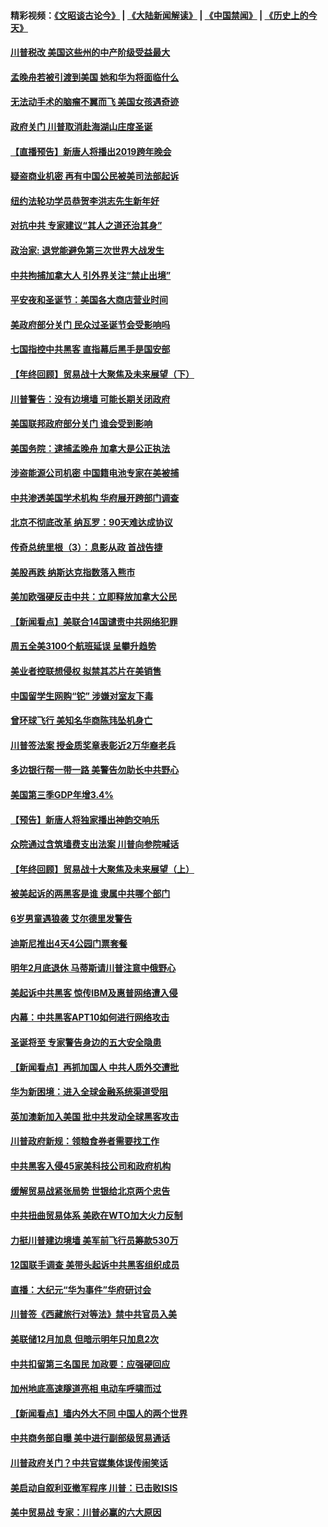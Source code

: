 #### 精彩视频：[《文昭谈古论今》](https://github.com/gfw-breaker/wenzhao/blob/master/README.md?t=12231531) | [《大陆新闻解读》](https://github.com/gfw-breaker/ntdtv-comedy/blob/master/README.md?t=12231531) | [《中国禁闻》](https://github.com/gfw-breaker/ntdtv-news/blob/master/README.md?t=12231531) | [《历史上的今天》](https://github.com/gfw-breaker/today-in-history/blob/master/README.md?t=12231531) 

#### [川普税改 美国这些州的中产阶级受益最大](../pages/nsc412/n10928201.md?t=12231531) 

#### [孟晚舟若被引渡到美国 她和华为将面临什么](../pages/nsc412/n10927282.md?t=12231531) 

#### [无法动手术的脑瘤不翼而飞 美国女孩遇奇迹](../pages/nsc412/n10927620.md?t=12231531) 

#### [政府关门 川普取消赴海湖山庄度圣诞](../pages/nsc412/n10927613.md?t=12231531) 

#### [【直播预告】新唐人将播出2019跨年晚会](../pages/nsc412/n10921399.md?t=12231531) 

#### [疑盗商业机密 再有中国公民被美司法部起诉](../pages/nsc412/n10927459.md?t=12231531) 

#### [纽约法轮功学员恭贺李洪志先生新年好](../pages/nsc412/n10927429.md?t=12231531) 

#### [对抗中共 专家建议“其人之道还治其身”](../pages/nsc412/n10927398.md?t=12231531) 

#### [政治家: 退党能避免第三次世界大战发生](../pages/nsc412/n10923226.md?t=12231531) 

#### [中共拘捕加拿大人 引外界关注“禁止出境”](../pages/nsc412/n10927145.md?t=12231531) 

#### [平安夜和圣诞节：美国各大商店营业时间](../pages/nsc412/n10927134.md?t=12231531) 

#### [美政府部分关门 民众过圣诞节会受影响吗](../pages/nsc412/n10927049.md?t=12231531) 

#### [七国指控中共黑客 直指幕后黑手是国安部](../pages/nsc412/n10927012.md?t=12231531) 

#### [【年终回顾】贸易战十大聚焦及未来展望（下）](../pages/nsc412/n10918534.md?t=12231531) 

#### [川普警告：没有边境墙 可能长期关闭政府](../pages/nsc412/n10926277.md?t=12231531) 

#### [美国联邦政府部分关门 谁会受到影响](../pages/nsc412/n10925776.md?t=12231531) 

#### [美国务院：逮捕孟晚舟 加拿大是公正执法](../pages/nsc412/n10926118.md?t=12231531) 

#### [涉盗能源公司机密 中国籍电池专家在美被捕](../pages/nsc412/n10925941.md?t=12231531) 

#### [中共渗透美国学术机构 华府展开跨部门调查](../pages/nsc412/n10925859.md?t=12231531) 

#### [北京不彻底改革 纳瓦罗：90天难达成协议](../pages/nsc412/n10925767.md?t=12231531) 

#### [传奇总统里根（3）：息影从政 首战告捷](../pages/nsc412/n10925669.md?t=12231531) 

#### [美股再跌 纳斯达克指数落入熊市](../pages/nsc412/n10925769.md?t=12231531) 

#### [美加欧强硬反击中共：立即释放加拿大公民](../pages/nsc412/n10925745.md?t=12231531) 

#### [【新闻看点】美联合14国谴责中共网络犯罪](../pages/nsc412/n10925163.md?t=12231531) 

#### [周五全美3100个航班延误 呈攀升趋势](../pages/nsc412/n10925657.md?t=12231531) 

#### [美业者控联想侵权 拟禁其芯片在美销售](../pages/nsc412/n10925688.md?t=12231531) 

#### [中国留学生网购“铊” 涉嫌对室友下毒](../pages/nsc412/n10925514.md?t=12231531) 

#### [曾环球飞行 美知名华商陈玮坠机身亡](../pages/nsc412/n10925460.md?t=12231531) 

#### [川普签法案 授金质奖章表彰近2万华裔老兵](../pages/nsc412/n10924942.md?t=12231531) 

#### [多边银行帮一带一路 美警告勿助长中共野心](../pages/nsc412/n10925309.md?t=12231531) 

#### [美国第三季GDP年增3.4%](../pages/nsc412/n10925088.md?t=12231531) 

#### [【预告】新唐人将独家播出神韵交响乐](../pages/nsc412/n10912037.md?t=12231531) 

#### [众院通过含筑墙费支出法案 川普向参院喊话](../pages/nsc412/n10925061.md?t=12231531) 

#### [【年终回顾】贸易战十大聚焦及未来展望（上）](../pages/nsc412/n10918329.md?t=12231531) 

#### [被美起诉的两黑客是谁 隶属中共哪个部门](../pages/nsc412/n10923895.md?t=12231531) 

#### [6岁男童遇狼袭 艾尔德里发警告](../pages/nsc412/n10923890.md?t=12231531) 

#### [迪斯尼推出4天4公园门票套餐](../pages/nsc412/n10923825.md?t=12231531) 

#### [明年2月底退休 马蒂斯请川普注意中俄野心](../pages/nsc412/n10923696.md?t=12231531) 

#### [美起诉中共黑客 惊传IBM及惠普网络遭入侵](../pages/nsc412/n10923571.md?t=12231531) 

#### [内幕：中共黑客APT10如何进行网络攻击](../pages/nsc412/n10923423.md?t=12231531) 

#### [圣诞将至 专家警告身边的五大安全隐患](../pages/nsc412/n10923394.md?t=12231531) 

#### [【新闻看点】再抓加国人 中共人质外交遭批](../pages/nsc412/n10922846.md?t=12231531) 

#### [华为新困境：进入全球金融系统渠道受阻](../pages/nsc412/n10923369.md?t=12231531) 

#### [英加澳新加入美国 批中共发动全球黑客攻击](../pages/nsc412/n10923357.md?t=12231531) 

#### [川普政府新规：领粮食券者需要找工作](../pages/nsc412/n10923162.md?t=12231531) 

#### [中共黑客入侵45家美科技公司和政府机构](../pages/nsc412/n10923136.md?t=12231531) 

#### [缓解贸易战紧张局势 世银给北京两个忠告](../pages/nsc412/n10923048.md?t=12231531) 

#### [中共扭曲贸易体系 美欧在WTO加大火力反制](../pages/nsc412/n10922906.md?t=12231531) 

#### [力挺川普建边境墙 美军前飞行员筹款530万](../pages/nsc412/n10922736.md?t=12231531) 

#### [12国联手调查 美带头起诉中共黑客组织成员](../pages/nsc412/n10922820.md?t=12231531) 

#### [直播：大纪元“华为事件”华府研讨会](../pages/nsc412/n10921256.md?t=12231531) 

#### [川普签《西藏旅行对等法》禁中共官员入美](../pages/nsc412/n10921242.md?t=12231531) 

#### [美联储12月加息 但暗示明年只加息2次](../pages/nsc412/n10920893.md?t=12231531) 

#### [中共扣留第三名国民 加政要：应强硬回应](../pages/nsc412/n10920887.md?t=12231531) 

#### [加州地底高速隧道亮相 电动车呼啸而过](../pages/nsc412/n10920767.md?t=12231531) 

#### [【新闻看点】墙内外大不同 中国人的两个世界](../pages/nsc412/n10920712.md?t=12231531) 

#### [中共商务部自曝 美中进行副部级贸易通话](../pages/nsc412/n10920635.md?t=12231531) 

#### [川普政府关门？中共官媒集体误传闹笑话](../pages/nsc412/n10920340.md?t=12231531) 

#### [美启动自叙利亚撤军程序 川普：已击败ISIS](../pages/nsc412/n10920579.md?t=12231531) 

#### [美中贸易战 专家：川普必赢的六大原因](../pages/nsc412/n10920421.md?t=12231531) 

